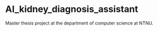 # AI_kidney_diagnosis_assistant
Master thesis project at the department of computer science at NTNU. 
